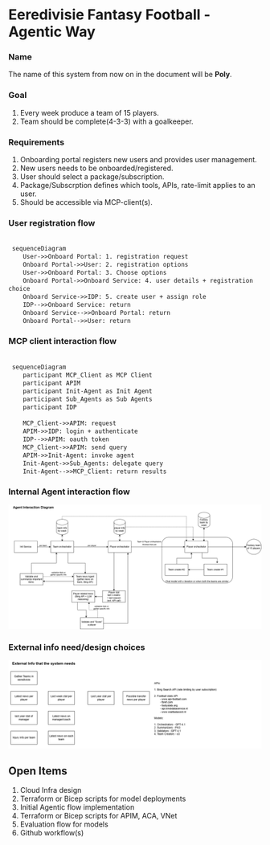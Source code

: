# Eeredivisie Fantasy Football - Agentic Way

### Name

The name of this system from now on in the document will be **Poly**.

### Goal
1. Every week produce a team of 15 players.
2. Team should be complete(4-3-3) with a goalkeeper.

### Requirements
1. Onboarding portal registers new users and provides user management.
2. New users needs to be onboarded/registered.
3. User should select a package/subscription.
4. Package/Subscrption defines which tools, APIs, rate-limit applies to an user.
5. Should be accessible via MCP-client(s).


### User registration flow

```mermaid

 sequenceDiagram
    User->>Onboard Portal: 1. registration request
    Onboard Portal->>User: 2. registration options
    User->>Onboard Portal: 3. Choose options
    Onboard Portal->>Onboard Service: 4. user details + registration choice
    Onboard Service->>IDP: 5. create user + assign role
    IDP-->>Onboard Service: return
    Onboard Service-->>Onboard Portal: return
    Onboard Portal-->>User: return 

```


### MCP client interaction flow

```mermaid

 sequenceDiagram
    participant MCP_Client as MCP Client
    participant APIM
    participant Init-Agent as Init Agent
    participant Sub_Agents as Sub Agents
    participant IDP

    MCP_Client->>APIM: request
    APIM->>IDP: login + authenticate
    IDP-->>APIM: oauth token
    MCP_Client->>APIM: send query
    APIM->>Init-Agent: invoke agent
    Init-Agent->>Sub_Agents: delegate query
    Init-Agent-->>MCP_Client: return results 

```


### Internal Agent interaction flow

![data and control flow inside Poly](./architecture/agent-interaction.png)


### External info need/design choices

![external info and design choices](./architecture/external_info.png)


## Open Items

1. Cloud Infra design
2. Terraform or Bicep scripts for model deployments
3. Initial Agentic flow implementation
4. Terraform or Bicep scripts for APIM, ACA, VNet
5. Evaluation flow for models
6. Github workflow(s)
